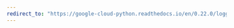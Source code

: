 ```yaml
---
redirect_to: "https://google-cloud-python.readthedocs.io/en/0.22.0/logging-transports-thread.html"
---
```

